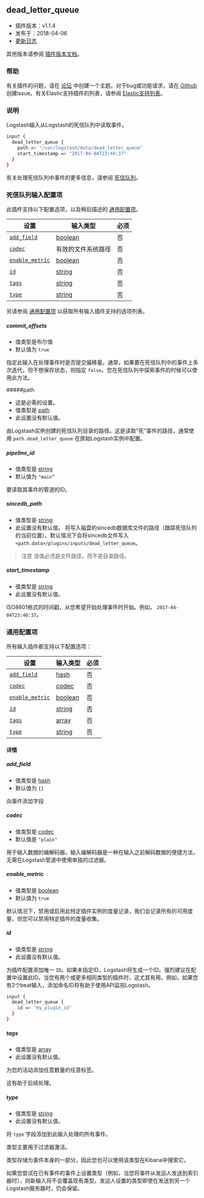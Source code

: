 ## dead_letter_queue

- 插件版本：v1.1.4
- 发布于：2018-04-06
- [更新日志](https://github.com/logstash-plugins/logstash-input-dead_letter_queue/blob/v1.1.4/CHANGELOG.md)

其他版本请参阅 [插件版本文档](https://www.elastic.co/guide/en/logstash-versioned-plugins/current/input-dead_letter_queue-index.html)。

### 帮助

有关插件的问题，请在 [论坛](https://discuss.elastic.co) 中创建一个主题。对于bug或功能请求，请在 [Github](https://github.com/logstash-plugins/logstash-input-dead_letter_queue) 创建issue。有关Elastic支持插件的列表，请参阅 [Elastic支持列表](https://www.elastic.co/support/matrix#matrix_logstash_plugins)。

### 说明

Logstash输入从Logstash的死信队列中读取事件。

```sh
input {
  dead_letter_queue {
    path => "/var/logstash/data/dead_letter_queue"
    start_timestamp => "2017-04-04T23:40:37"
  }
}
```

有关处理死信队列中事件的更多信息，请参阅 [死信队列](../10-Data-Resiliency/Dead-Letter-Queues.md)。

### 死信队列输入配置项

此插件支持以下配置选项，以及稍后描述的 [通用配置项](#通用配置项)。

| 设置                              | 输入类型                                                     | 必须 |
| --------------------------------- | ------------------------------------------------------------ | ---- |
| [`add_field`](#addfield)         | [boolean](../06-Configuring-Logstash/Structure-of-a-Config-File.md#boolean) | 否   |
| [`codec`](#codec)                 | 有效的文件系统路径                                           | 否   |
| [`enable_metric`](#enablemetric) | [boolean](../06-Configuring-Logstash/Structure-of-a-Config-File.md#boolean) | 否   |
| [`id`](#id)                       | [string](../06-Configuring-Logstash/Structure-of-a-Config-File.md#string) | 否   |
| [`tags`](#tags)                   | [string](../06-Configuring-Logstash/Structure-of-a-Config-File.md#string) | 否   |
| [`type`](#type)                   | [string](../06-Configuring-Logstash/Structure-of-a-Config-File.md#string) | 否   |

另请参阅 [通用配置项](#通用配置项) 以获取所有输入插件支持的选项列表。

 ##### commit_offsets
- 值类型是布尔值
- 默认值为 `true`

指定此输入在处理事件时是否提交偏移量。通常，如果要在死信队列中的事件上多次迭代，但不想保存状态，则指定 `false`。您在死信队列中探索事件的时候可以使用此方法。

#####path
- 这是必需的设置。
- 值类型是 [path](../06-Configuring-Logstash/Structure-of-a-Config-File.md#path)
- 此设置没有默认值。

由Logstash实例创建的死信队列目录的路径。这是读取"死”事件的路径，通常使用 `path.dead_letter_queue` 在原始Logstash实例中配置。

##### pipeline_id
- 值类型是 [string](../06-Configuring-Logstash/Structure-of-a-Config-File.md#string)
- 默认值为 `"main”`

要读取其事件的管道的ID。

##### sincedb_path
- 值类型是 [string](../06-Configuring-Logstash/Structure-of-a-Config-File.md#string)
- 此设置没有默认值。
  将写入磁盘的sincedb数据库文件的路径（跟踪死信队列的当前位置）。默认情况下会将sincedb文件写入 `<path.data>/plugins/inputs/dead_letter_queue`。

> 注意
> 该值必须是文件路径，而不是目录路径。

##### start_timestamp

- 值类型是 [string](../06-Configuring-Logstash/Structure-of-a-Config-File.md#string)
- 此设置没有默认值。

ISO8601格式的时间戳，从您希望开始处理事件时开始。例如， `2017-04-04T23:40:37`。

### 通用配置项

所有输入插件都支持以下配置选项：

| 设置                              | 输入类型                                                     | 必须 |
| --------------------------------- | ------------------------------------------------------------ | ---- |
| [`add_field`](#addfield)         | [hash](../06-Configuring-Logstash/Structure-of-a-Config-File.md#hash) | 否   |
| [`codec`](#codec)                 | [codec](../06-Configuring-Logstash/Structure-of-a-Config-File.md#codec) | 否   |
| [`enable_metric`](#enablemetric) | [boolean](../06-Configuring-Logstash/Structure-of-a-Config-File.md#boolean) | 否   |
| [`id`](#id)                       | [string](../06-Configuring-Logstash/Structure-of-a-Config-File.md#string) | 否   |
| [`tags`](#tags)                   | [array](../06-Configuring-Logstash/Structure-of-a-Config-File.md#array) | 否   |
| [`type`](#type)                   | [string](../06-Configuring-Logstash/Structure-of-a-Config-File.md#string) | 否   |

#### 详情

##### add_field

- 值类型是 [hash](../06-Configuring-Logstash/Structure-of-a-Config-File.md#hash)
- 默认值为 `{}`

向事件添加字段

##### codec

- 值类型是 [codec](../06-Configuring-Logstash/Structure-of-a-Config-File.md#codec)
- 默认值是 `"plain"`

用于输入数据的编解码器。输入编解码器是一种在输入之前解码数据的便捷方法，无需在Logstash管道中使用单独的过滤器。

##### enable_metric

- 值类型是 [boolean](../06-Configuring-Logstash/Structure-of-a-Config-File.md#boolean)
- 默认值为 `true`

默认情况下，禁用或启用此特定插件实例的度量记录，我们会记录所有的可用度量，但您可以禁用特定插件的度量收集。

##### id

- 值类型是 [string](../06-Configuring-Logstash/Structure-of-a-Config-File.md#string)
- 此设置没有默认值。

为插件配置添加唯一 `ID`。如果未指定ID，Logstash将生成一个ID。强烈建议在配置中设置此ID。当您有两个或更多相同类型的插件时，这尤其有用，例如，如果您有2个beat输入，添加命名ID将有助于使用API监视Logstash。

```sh
input {
  dead_letter_queue {
    id => "my_plugin_id"
  }
}
```

##### tags

- 值类型是 [array](../06-Configuring-Logstash/Structure-of-a-Config-File.md#array)
- 此设置没有默认值。

为您的活动添加任意数量的任意标签。

这有助于后续处理。

##### type

- 值类型是 [string](../06-Configuring-Logstash/Structure-of-a-Config-File.md#string)
- 此设置没有默认值。

将 `type` 字段添加到此输入处理的所有事件。

类型主要用于过滤器激活。

类型存储为事件本身的一部分，因此您也可以使用该类型在Kibana中搜索它。

如果您尝试在已有事件的事件上设置类型（例如，当您将事件从发运人发送到索引器时），则新输入将不会覆盖现有类型。发运人设置的类型即使在发送到另一个Logstash服务器时，仍会保留。
